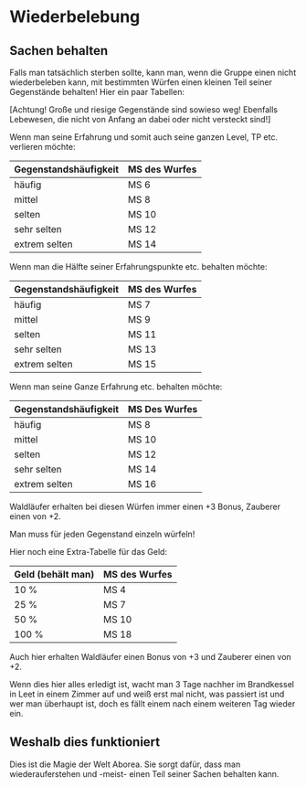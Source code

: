 # Wiederbelebung

## Sachen behalten

Falls man tatsächlich sterben sollte, kann man, wenn die Gruppe einen nicht wiederbeleben kann, mit bestimmten Würfen einen kleinen Teil seiner Gegenstände behalten! Hier ein paar Tabellen:

\[Achtung! Große und riesige Gegenstände sind sowieso weg! Ebenfalls Lebewesen, die nicht von Anfang an dabei oder nicht versteckt sind!\]

Wenn man seine Erfahrung und somit auch seine ganzen Level, TP etc. verlieren möchte:

| Gegenstandshäufigkeit | MS des Wurfes |
| :--- | :--- |
| häufig | MS 6 |
| mittel | MS 8 |
| selten | MS 10 |
| sehr selten | MS 12 |
| extrem selten | MS 14 |

Wenn man die Hälfte seiner Erfahrungspunkte etc. behalten möchte:

| Gegenstandshäufigkeit | MS des Wurfes |
| :--- | :--- |
| häufig | MS 7 |
| mittel | MS 9 |
| selten | MS 11 |
| sehr selten | MS 13 |
| extrem selten | MS 15 |

Wenn man seine Ganze Erfahrung etc. behalten möchte:

| Gegenstandshäufigkeit | MS Des Wurfes |
| :--- | :--- |
| häufig | MS 8 |
| mittel | MS 10 |
| selten | MS 12 |
| sehr selten | MS 14 |
| extrem selten | MS 16 |

Waldläufer erhalten bei diesen Würfen immer einen +3 Bonus, Zauberer einen von +2.

Man muss für jeden Gegenstand einzeln würfeln!

Hier noch eine Extra-Tabelle für das Geld:

| Geld \(behält man\) | MS des Wurfes |
| :--- | :--- |
| 10 % | MS 4 |
| 25 % | MS 7 |
| 50 % | MS 10 |
| 100 % | MS 18 |

Auch hier erhalten Waldläufer einen Bonus von +3 und Zauberer einen von +2.

Wenn dies hier alles erledigt ist, wacht man 3 Tage nachher im Brandkessel in Leet in einem Zimmer auf und weiß erst mal nicht, was passiert ist und wer man überhaupt ist, doch es fällt einem nach einem weiteren Tag wieder ein.

## Weshalb dies funktioniert

Dies ist die Magie der Welt Aborea. Sie sorgt dafür, dass man wiederauferstehen und -meist- einen Teil seiner Sachen behalten kann.

